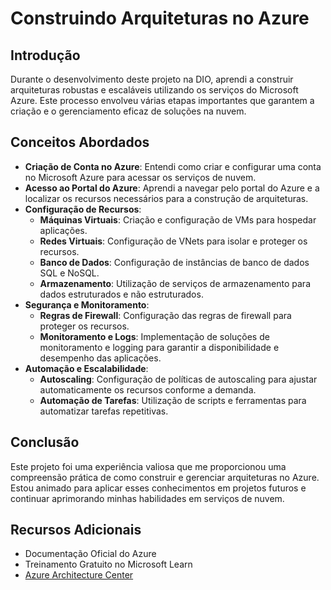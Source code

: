 # Construindo Arquiteturas no Azure

## Introdução
Durante o desenvolvimento deste projeto na DIO, aprendi a construir arquiteturas robustas e escaláveis utilizando os serviços do Microsoft Azure. Este processo envolveu várias etapas importantes que garantem a criação e o gerenciamento eficaz de soluções na nuvem.

## Conceitos Abordados
- **Criação de Conta no Azure**: Entendi como criar e configurar uma conta no Microsoft Azure para acessar os serviços de nuvem.
- **Acesso ao Portal do Azure**: Aprendi a navegar pelo portal do Azure e a localizar os recursos necessários para a construção de arquiteturas.
- **Configuração de Recursos**:
  - **Máquinas Virtuais**: Criação e configuração de VMs para hospedar aplicações.
  - **Redes Virtuais**: Configuração de VNets para isolar e proteger os recursos.
  - **Banco de Dados**: Configuração de instâncias de banco de dados SQL e NoSQL.
  - **Armazenamento**: Utilização de serviços de armazenamento para dados estruturados e não estruturados.
- **Segurança e Monitoramento**:
  - **Regras de Firewall**: Configuração das regras de firewall para proteger os recursos.
  - **Monitoramento e Logs**: Implementação de soluções de monitoramento e logging para garantir a disponibilidade e desempenho das aplicações.
- **Automação e Escalabilidade**:
  - **Autoscaling**: Configuração de políticas de autoscaling para ajustar automaticamente os recursos conforme a demanda.
  - **Automação de Tarefas**: Utilização de scripts e ferramentas para automatizar tarefas repetitivas.

## Conclusão
Este projeto foi uma experiência valiosa que me proporcionou uma compreensão prática de como construir e gerenciar arquiteturas no Azure. Estou animado para aplicar esses conhecimentos em projetos futuros e continuar aprimorando minhas habilidades em serviços de nuvem.

## Recursos Adicionais
- Documentação Oficial do Azure
- Treinamento Gratuito no Microsoft Learn
- [Azure Architecture Center](https://learn.microsoft.com/pt-br/azure/architecture/)
